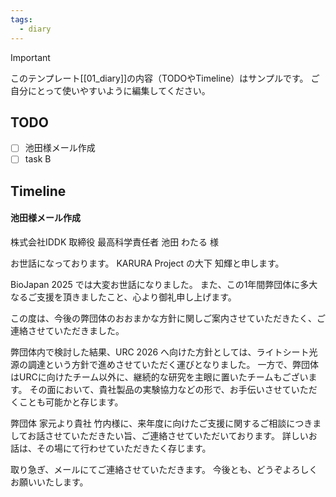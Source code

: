 ```yaml
---
tags:
  - diary
---
```

> [!IMPORTANT]
> このテンプレート[[01_diary]]の内容（TODOやTimeline）はサンプルです。
> ご自分にとって使いやすいように編集してください。

## TODO
- [ ] 池田様メール作成
- [ ] task B

## Timeline
#### 池田様メール作成
株式会社IDDK
取締役 最高科学責任者
池田 わたる 様

お世話になっております。
KARURA Project の大下 知輝と申します。

BioJapan 2025 では大変お世話になりました。
また、この1年間弊団体に多大なるご支援を頂きましたこと、心より御礼申し上げます。

この度は、今後の弊団体のおおまかな方針に関しご案内させていただきたく、ご連絡させていただきました。

弊団体内で検討した結果、URC 2026 へ向けた方針としては、ライトシート光源の調達という方針で進めさせていただく運びとなりました。
一方で、弊団体はURCに向けたチーム以外に、継続的な研究を主眼に置いたチームもございます。
その面において、貴社製品の実験協力などの形で、お手伝いさせていただくことも可能かと存じます。

弊団体 家元より貴社 竹内様に、来年度に向けたご支援に関するご相談につきましてお話させていただきたい旨、ご連絡させていただいております。
詳しいお話は、その場にて行わせていただきたく存じます。

取り急ぎ、メールにてご連絡させていただきます。
今後とも、どうぞよろしくお願いいたします。